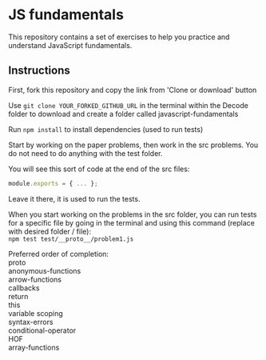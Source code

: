 # JS fundamentals

This repository contains a set of exercises to help you practice and understand JavaScript fundamentals.

## Instructions

First, fork this repository and copy the link from 'Clone or download' button

Use `git clone YOUR_FORKED_GITHUB_URL` in the terminal within the Decode folder to download and create a folder called javascript-fundamentals

Run `npm install` to install dependencies (used to run tests)

Start by working on the paper problems, then work in the src problems. You do not need to do anything with the test folder.

You will see this sort of code at the end of the src files:

```js
module.exports = { ... };
```

Leave it there, it is used to run the tests.

When you start working on the problems in the src folder, you can run tests for a specific file by going in the terminal and using this command (replace with desired folder / file):  
`npm test test/__proto__/problem1.js`

Preferred order of completion:  
proto  
anonymous-functions  
arrow-functions  
callbacks  
return  
this  
variable scoping  
syntax-errors  
conditional-operator  
HOF  
array-functions
